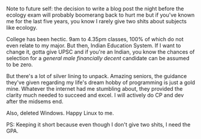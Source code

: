 Note to future self: the decision to write a blog post the night before the ecology exam will probably boomerang back to hurt me but if you've known me for the last five years, you know I rarely give two shits about subjects like ecology. 

College has been hectic. 9am to 4.35pm classes, 100% of which do not even relate to my major. But then, Indian Education System. If I want to change it, gotta give UPSC and if you're an Indian, you know the chances of selection for a _general male financially decent_ candidate can be assumed to be zero. 

But there's a lot of silver lining to unpack. Amazing seniors, the guidance they've given regarding my life's dream hobby of programming is just a gold mine. Whatever the internet had me stumbling about, they provided the clarity much needed to succeed and excel. I will actively do CP and dev after the midsems end. 

Also, deleted Windows. Happy Linux to me.

PS: Keeping it short because even though I don't give two shits, I need the GPA.
